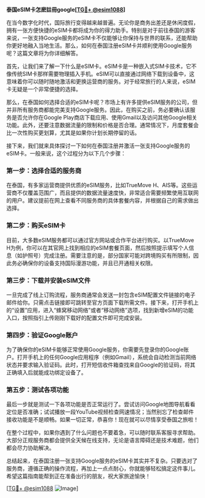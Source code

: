 **泰国eSIM卡怎麽註冊google[[TG💪+ @esim1088](https://t.me/s/esim1088)]**

在当今数字化时代，国际旅行变得越来越普遍。无论你是商务出差还是休闲度假，拥有一张方便快捷的eSIM卡都将成为你的得力助手。特别是对于前往泰国的游客来说，一张支持Google服务的eSIM卡不仅能够让你保持与世界的联系，还能帮助你更好地融入当地生活。那么，如何在泰国注册eSIM卡并顺利使用Google服务呢？这篇文章将为你详细解答。

首先，让我们来了解一下什么是eSIM卡。eSIM卡是一种嵌入式SIM卡技术，它不像传统SIM卡那样需要物理插入手机。eSIM可以直接通过网络下载到设备中，这意味着你可以随时随地激活和更换运营商的服务。对于经常旅行的人来说，eSIM卡无疑是一个非常便捷的选择。

那么，在泰国如何选择合适的eSIM卡呢？市场上有许多提供eSIM服务的公司，但并非所有服务商都能完美支持Google服务。因此，在购买之前，务必要确认该服务是否允许你在Google Play商店下载应用、使用Gmail以及访问其他Google相关功能。此外，还要注意数据流量的限制和价格是否合理。通常情况下，月度套餐会比一次性购买更划算，尤其是如果你计划长期停留的话。

接下来，我们就来具体探讨一下如何在泰国注册并激活一张支持Google服务的eSIM卡。一般来说，这个过程分为以下几个步骤：

### 第一步：选择合适的服务商
在泰国，有多家运营商提供优质的eSIM服务，比如TrueMove H、AIS等。这些运营商不仅覆盖范围广，而且提供的数据流量速度快，非常适合需要频繁使用互联网的用户。建议提前在网上查看不同服务商的具体套餐内容，并根据自己的需求做出选择。

### 第二步：购买eSIM卡
目前，大多数eSIM服务都可以通过官方网站或合作平台进行购买。以TrueMove H为例，你可以在其官网上找到相应的eSIM套餐页面，然后按照提示填写个人信息（如护照号）完成注册。需要注意的是，部分国家可能对跨境购买有所限制，因此务必确保你的设备支持国际漫游功能，并且已开通相关权限。

### 第三步：下载并安装eSIM文件
一旦完成了线上订购流程，服务商通常会发送一封包含eSIM配置文件链接的电子邮件给你。只需点击链接即可跳转至官方页面下载所需文件。接下来，打开手机上的“设置”应用，进入“蜂窝移动网络”或者“移动网络”选项，找到新增eSIM的功能入口，按照指引上传刚刚下载好的配置文件即可完成安装。

### 第四步：验证Google账户
为了确保你的eSIM卡能够正常使用Google服务，你需要先登录你的Google账户。打开手机上的任何Google应用程序（例如Gmail），系统会自动检测当前网络状态并要求输入验证码。此时，打开短信收件箱查找来自Google的验证码，将其正确填入后就能成功绑定设备了。

### 第五步：测试各项功能
最后一步就是测试一下各项功能是否正常运行了。尝试访问Google地图导航看看定位是否准确；试试播放一段YouTube视频检查网速情况；当然别忘了检查邮件接收功能是不是顺畅。如果一切正常，恭喜你！现在就可以尽情享受泰国之旅啦！

在整个过程中，如果你遇到了什么问题也不要着急，可以随时联系客服寻求帮助。大部分正规服务商都会提供全天候在线支持，无论是语言障碍还是技术难题，他们都会尽力协助解决。

总结起来，在泰国注册一张支持Google服务的eSIM卡其实并不复杂。只要选对了服务商，遵循正确的操作流程，再加上一点点耐心，你就能够轻松搞定这件事儿。希望这篇指南能帮到正在准备出行的朋友，祝大家旅途愉快！

[[TG💪+ @esim1088](https://t.me/s/esim1088) ![Image](https://i.postimg.cc/4NQfJmqS/Snipaste-2025-05-13-00-14-12.png)]
